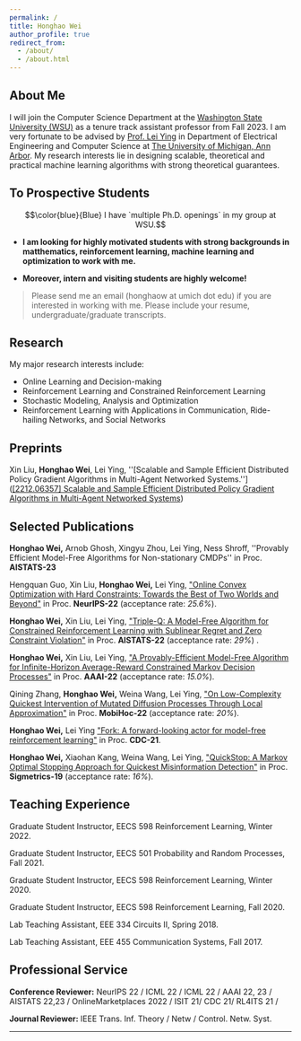 ```yaml
---
permalink: /
title: Honghao Wei
author_profile: true
redirect_from: 
  - /about/
  - /about.html
---
```


## About Me

I will join the Computer Science Department at the [Washington State University (WSU)](https://school.eecs.wsu.edu/) as a tenure track assistant professor from Fall 2023. I am very fortunate to be advised by [Prof. Lei Ying](https://leiying.engin.umich.edu/) in Department of Electrical Engineering and Computer Science at [The University of Michigan, Ann Arbor](https://eecs.engin.umich.edu/). My research interests lie in designing scalable, theoretical and practical machine learning algorithms with strong theoretical guarantees.

## To Prospective Students

$$\color{blue}{Blue} I have `multiple Ph.D. openings` in my group at WSU.$$

- **I am looking for highly motivated students with strong  backgrounds in matthematics, reinforcement learning, machine learning and optimization to work with me.**

- **Moreover, intern and visiting students are highly welcome!**

> Please send me an email (honghaow at umich dot edu) if you are interested in working with me. Please include your resume, undergraduate/graduate transcripts.

## Research

My major research interests include:

- Online Learning and Decision-making
- Reinforcement Learning and Constrained Reinforcement Learning
- Stochastic Modeling, Analysis and Optimization
- Reinforcement Learning with Applications in Communication, Ride-hailing Networks, and Social Networks

## Preprints

 Xin Liu, **Honghao Wei**, Lei Ying, ''[Scalable and Sample Efficient Distributed Policy Gradient Algorithms in Multi-Agent Networked Systems.'']([[2212.06357] Scalable and Sample Efficient Distributed Policy Gradient Algorithms in Multi-Agent Networked Systems](https://arxiv.org/abs/2212.06357)) 

## Selected Publications

**Honghao Wei,** Arnob Ghosh, Xingyu Zhou, Lei Ying, Ness Shroff, ''Provably Efficient Model-Free Algorithms for Non-stationary CMDPs'' in Proc. **AISTATS-23**

Hengquan Guo, Xin Liu, **Honghao Wei,** Lei Ying, ["Online Convex Optimization with Hard Constraints: Towards the Best of Two Worlds and Beyond"](https://openreview.net/pdf?id=rwdpFgfVpvN) in Proc. **NeurIPS-22** (acceptance rate: *25.6%*). 

**Honghao Wei,** Xin Liu, Lei Ying, ["Triple-Q: A Model-Free Algorithm for Constrained Reinforcement Learning with Sublinear Regret and Zero Constraint Violation"](https://proceedings.mlr.press/v151/wei22a/wei22a.pdf)  in Proc. **AISTATS-22** (acceptance rate: *29%*) .

**Honghao Wei,** Xin Liu, Lei Ying, ["A Provably-Efficient Model-Free Algorithm for Infinite-Horizon Average-Reward Constrained Markov Decision Processes"](https://www.aaai.org/AAAI22Papers/AAAI-8499.HonghaoW.pdf) in Proc. **AAAI-22** (acceptance rate: *15.0%*).

Qining Zhang, **Honghao Wei,** Weina Wang, Lei Ying, ["On Low-Complexity Quickest Intervention of Mutated Diffusion Processes Through Local Approximation"](https://arxiv.org/pdf/2206.04733.pdf) in Proc. **MobiHoc-22** (acceptance rate: *20%*).

**Honghao Wei,** Lei Ying ["Fork: A forward-looking actor for model-free reinforcement learning"](https://ieeexplore.ieee.org/stamp/stamp.jsp?arnumber=9683288) in Proc. **CDC-21**.

**Honghao Wei,** Xiaohan Kang, Weina Wang, Lei Ying, ["QuickStop: A Markov Optimal Stopping Approach for Quickest Misinformation Detection"](https://dl.acm.org/doi/pdf/10.1145/3341617.3326156) in Proc. **Sigmetrics-19** (acceptance rate: *16%*).

## Teaching Experience

Graduate Student Instructor, EECS 598 Reinforcement Learning, Winter 2022.

Graduate Student Instructor, EECS 501 Probability and Random Processes, Fall 2021.

Graduate Student Instructor, EECS 598 Reinforcement Learning, Winter 2020.

Graduate Student Instructor, EECS 598 Reinforcement Learning, Fall 2020.

Lab Teaching Assistant, EEE 334 Circuits II, Spring 2018.

Lab Teaching Assistant, EEE 455 Communication Systems, Fall 2017.

## Professional Service

**Conference Reviewer:**  NeurIPS 22 / ICML 22 / ICML 22 / AAAI 22, 23 / AISTATS 22,23 / OnlineMarketplaces 2022 / ISIT 21/ CDC 21/ RL4ITS 21 / 

**Journal Reviewer:** IEEE Trans. Inf. Theory / Netw / Control. Netw. Syst.

----

<script type="text/javascript" id="clustrmaps" src="//cdn.clustrmaps.com/map_v2.js?cl=080808&w=200&t=n&d=tp9u_NjgR8RoZ68Gx0deVmgIR3b2lyJgrolOc57KXEE&co=ffffff&cmo=3acc3a&cmn=ff5353&ct=808080"></script>
